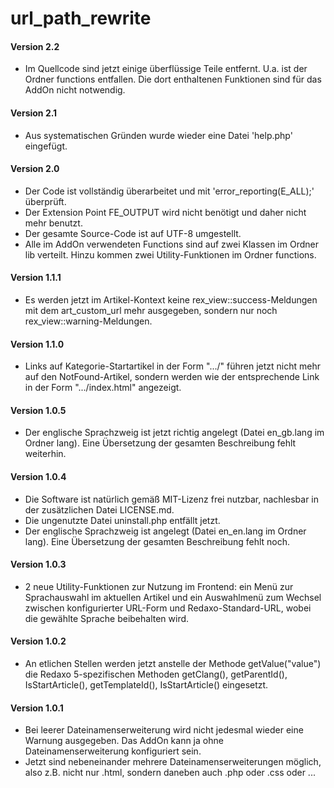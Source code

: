 # url_path_rewrite
<h4>Version 2.2</h4>
<ul>
    <li>Im Quellcode sind jetzt einige überflüssige Teile entfernt.
        U.a. ist der Ordner functions entfallen. Die dort enthaltenen
        Funktionen sind für das AddOn nicht notwendig.</li>
</ul>
<h4>Version 2.1</h4>
<ul>
    <li>Aus systematischen Gründen wurde wieder eine Datei 'help.php' eingefügt.</li>
</ul>
<h4>Version 2.0</h4>
<ul>
    <li>Der Code ist vollständig überarbeitet und mit 'error_reporting(E_ALL);'
        überprüft.</li>
    <li>Der Extension Point FE_OUTPUT wird nicht benötigt und daher nicht
        mehr benutzt.</li>
    <li>Der gesamte Source-Code ist auf UTF-8 umgestellt.</li>
    <li>Alle im AddOn verwendeten Functions sind auf zwei Klassen im Ordner
        lib verteilt. Hinzu kommen zwei Utility-Funktionen im Ordner functions.</li>
</ul>
<h4>Version 1.1.1</h4>
<ul>
    <li>Es werden jetzt im Artikel-Kontext keine rex_view::success-Meldungen
        mit dem art_custom_url mehr ausgegeben, sondern nur noch
        rex_view::warning-Meldungen.</li>
</ul>
<h4>Version 1.1.0</h4>
<ul>
    <li>Links auf Kategorie-Startartikel in der Form ".../" führen jetzt nicht
        mehr auf den NotFound-Artikel, sondern werden wie der entsprechende
        Link in der Form ".../index.html" angezeigt.</li>
</ul>
<h4>Version 1.0.5</h4>
<ul>
    <li>Der englische Sprachzweig ist jetzt richtig angelegt (Datei
        en_gb.lang im Ordner lang). Eine Übersetzung der gesamten
        Beschreibung fehlt weiterhin.</li>
</ul>
<h4>Version 1.0.4</h4>
<ul>
    <li>Die Software ist natürlich gemäß MIT-Lizenz frei nutzbar, nachlesbar
        in der zusätzlichen Datei LICENSE.md.</li>
    <li>Die ungenutzte Datei uninstall.php entfällt jetzt.</li>
    <li>Der englische Sprachzweig ist angelegt (Datei en_en.lang im Ordner
        lang). Eine Übersetzung der gesamten Beschreibung fehlt noch.</li>
</ul>
<h4>Version 1.0.3</h4>
<ul>
    <li>2 neue Utility-Funktionen zur Nutzung im Frontend: ein Menü zur
        Sprachauswahl im aktuellen Artikel und ein Auswahlmenü zum Wechsel
        zwischen konfigurierter URL-Form und Redaxo-Standard-URL, wobei
        die gewählte Sprache beibehalten wird.</li>
</ul>
<h4>Version 1.0.2</h4>
<ul>
    <li>An etlichen Stellen werden jetzt anstelle der Methode getValue("value") die
        Redaxo 5-spezifischen Methoden getClang(), getParentId(), IsStartArticle(),
        getTemplateId(), IsStartArticle() eingesetzt.</li>
</ul>
<h4>Version 1.0.1</h4>
<ul>
    <li>Bei leerer Dateinamenserweiterung wird nicht jedesmal wieder eine Warnung
        ausgegeben. Das AddOn kann ja ohne Dateinamenserweiterung konfiguriert sein.</li>
    <li>Jetzt sind nebeneinander mehrere Dateinamenserweiterungen möglich,
        also z.B. nicht nur .html, sondern daneben auch .php oder .css oder ...</li>
</ul>
